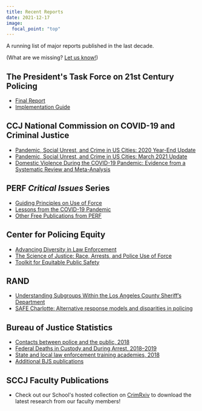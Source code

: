 ```yaml
---
title: Recent Reports
date: 2021-12-17
image:
  focal_point: "top"
---
```


A running list of major reports published in the last decade.

<!--more-->

(What are we missing? [Let us know!](mailto:unopolicinglab@gmail.com))

## The President's Task Force on 21st Century Policing

* [Final Report](https://cops.usdoj.gov/pdf/taskforce/taskforce_finalreport.pdf)
* [Implementation Guide](https://cops.usdoj.gov/RIC/Publications/cops-p341-pub.pdf)

## CCJ National Commission on COVID-19 and Criminal Justice

* [Pandemic, Social Unrest, and Crime in US Cities: 2020 Year-End Update](https://build.neoninspire.com/counciloncj/wp-content/uploads/sites/96/2021/07/Year-End-Crime-Update_Designed.pdf)
* [Pandemic, Social Unrest, and Crime in US Cities: March 2021 Update](https://covid19.counciloncj.org/2021/05/21/impact-report-covid-19-and-crime-4/)
* [Domestic Violence During the COVID-19 Pandemic: Evidence from a Systematic Review and Meta-Analysis](https://build.neoninspire.com/counciloncj/wp-content/uploads/sites/96/2021/07/Domestic-Violence-During-COVID-19-February-2021.pdf)

## PERF *Critical Issues* Series

* [Guiding Principles on Use of Force](https://www.policeforum.org/assets/30%20guiding%20principles.pdf)
* [Lessons from the COVID-19 Pandemic](https://www.policeforum.org/assets/COVIDPandemic.pdf)
* [Other Free Publications from PERF](https://www.policeforum.org/free-online-documents)

## Center for Policing Equity

* [Advancing Diversity in Law Enforcement](https://policingequity.org/images/pdfs-doc/advancing_diversity_in_law_enforcement_report_october_2016.pdf)
* [The Science of Justice: Race, Arrests, and Police Use of Force](https://policingequity.org/images/pdfs-doc/CPE_SoJ_Race-Arrests-UoF_2016-07-08-1130.pdf)
* [Toolkit for Equitable Public Safety](https://policingequity.org/what-we-do/research/toolkit-for-equitable-public-safety)

## RAND

* [Understanding Subgroups Within the Los Angeles County Sheriff’s Department](https://www.rand.org/pubs/research_reports/RRA616-1.html)
* [SAFE Charlotte: Alternative response models and disparities in policing](https://www.rand.org/pubs/research_reports/RRA1355-1.html)

## Bureau of Justice Statistics

* [Contacts between police and the public, 2018](https://bjs.ojp.gov/content/pub/pdf/cbpp18st.pdf)
* [Federal Deaths in Custody and During Arrest, 2018–2019](https://bjs.ojp.gov/sites/g/files/xyckuh236/files/media/document/fdcda1819st.pdf)
* [State and local law enforcement training academies, 2018](https://bjs.ojp.gov/sites/g/files/xyckuh236/files/media/document/slleta18st.pdf)
* [Additional BJS publications](https://bjs.ojp.gov/library)

## SCCJ Faculty Publications

* Check out our School's hosted collection on [CrimRxiv](https://www.crimrxiv.com/unosccj) to download the latest research from our faculty members!